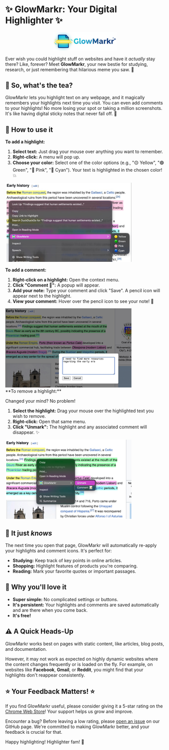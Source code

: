 # ✨ GlowMarkr: Your Digital Highlighter ✨

<div align="center">
  <img src="./glowmarkr-logo.png" alt="GlowMarkr Logo" width="200"/>
</div>

Ever wish you could highlight stuff on websites and have it *actually* stay there? Like, forever? Meet **GlowMarkr**, your new bestie for studying, research, or just remembering that hilarious meme you saw. 📝

## 🤔 So, what's the tea?

GlowMarkr lets you highlight text on any webpage, and it magically remembers your highlights next time you visit. You can even add comments to your highlights! No more losing your spot or taking a million screenshots. It's like having digital sticky notes that never fall off. 📌

## 🚀 How to use it

**To add a highlight:**

1.  **Select text:** Just drag your mouse over anything you want to remember.
2.  **Right-click:** A menu will pop up.
3.  **Choose your color:** Select one of the color options (e.g., "🟡 Yellow", "🟢 Green", "🌸 Pink", "🔵 Cyan"). Your text is highlighted in the chosen color! 💥
<div align="left">
  <img src="./media/GlowMarkr-mark.jpg" alt="GlowMarkr Mark" width="400"/>
</div>

**To add a comment:**

1.  **Right-click on a highlight:** Open the context menu.
2.  **Click "Comment 📝":** A popup will appear.
3.  **Add your note:** Type your comment and click "Save". A pencil icon will appear next to the highlight.
4.  **View your comment:** Hover over the pencil icon to see your note! 💬
<div align="left">
  <img src="./media/GlowMarkr-comment.jpg" alt="GlowMarkr Mark" width="400"/>
</div>
**To remove a highlight:**

Changed your mind? No problem!

1.  **Select the highlight:** Drag your mouse over the highlighted text you wish to remove.
2.  **Right-click:** Open that same menu.
3.  **Click "Unmark":** The highlight and any associated comment will disappear. ✨
<div align="left">
  <img src="./media/GlowMarkr-unmark.jpg" alt="GlowMarkr Unmark" width="400"/>
</div>

## 🧠 It just *knows*

The next time you open that page, GlowMarkr will automatically re-apply your highlights and comment icons. It's perfect for:

*   **Studying:** Keep track of key points in online articles.
*   **Shopping:** Highlight features of products you're comparing.
*   **Reading:** Mark your favorite quotes or important passages.

## 💖 Why you'll love it

*   **Super simple:** No complicated settings or buttons.
*   **It's persistent:** Your highlights and comments are saved automatically and are there when you come back.
*   **It's free!**

## ⚠️ A Quick Heads-Up

GlowMarkr works best on pages with static content, like articles, blog posts, and documentation.

However, it may not work as expected on highly dynamic websites where the content changes frequently or is loaded on the fly. For example, on websites like **Facebook**, **Gmail**, or **Reddit**, you might find that your highlights don't reappear consistently.

## ⭐ Your Feedback Matters! ⭐

If you find GlowMarkr useful, please consider giving it a 5-star rating on the [Chrome Web Store](https://chromewebstore.google.com/detail/glowmarkr/nklngngbaglejehlcaffjgheakcalhil)! Your support helps us grow and improve.

Encounter a bug? Before leaving a low rating, please [open an issue](https://github.com/davidraviv/chrome-glowmarkr/issues/new/choose) on our GitHub page. We're committed to making GlowMarkr better, and your feedback is crucial for that.

Happy highlighting! Highlighter fam! 🎉